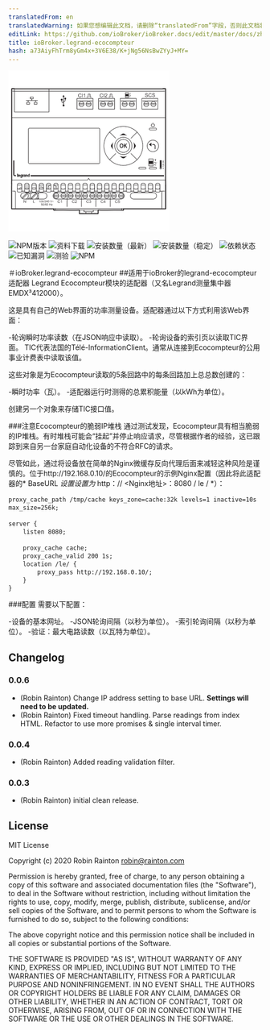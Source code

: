 ```yaml
---
translatedFrom: en
translatedWarning: 如果您想编辑此文档，请删除“translatedFrom”字段，否则此文档将再次自动翻译
editLink: https://github.com/ioBroker/ioBroker.docs/edit/master/docs/zh-cn/adapterref/iobroker.legrand-ecocompteur/README.md
title: ioBroker.legrand-ecocompteur
hash: a73AiyFhTrm8yGm4x+3V6E38/K+jNg56NsBwZYyJ+MY=
---
```

![商标](../../../en/adapterref/iobroker.legrand-ecocompteur/admin/legrand-ecocompteur.png)

![NPM版本](http://img.shields.io/npm/v/iobroker.legrand-ecocompteur.svg)
![资料下载](https://img.shields.io/npm/dm/iobroker.legrand-ecocompteur.svg)
![安装数量（最新）](http://iobroker.live/badges/legrand-ecocompteur-installed.svg)
![安装数量（稳定）](http://iobroker.live/badges/legrand-ecocompteur-stable.svg)
![依赖状态](https://img.shields.io/david/raintonr/iobroker.legrand-ecocompteur.svg)
![已知漏洞](https://snyk.io/test/github/raintonr/ioBroker.legrand-ecocompteur/badge.svg)
![测验](https://travis-ci.org/raintonr/ioBroker.legrand-ecocompteur.svg?branch=master)
![NPM](https://nodei.co/npm/iobroker.legrand-ecocompteur.png?downloads=true)

＃ioBroker.legrand-ecocompteur
##适用于ioBroker的legrand-ecocompteur适配器
Legrand Ecocompteur模块的适配器（又名Legrand测量集中器EMDX³412000）。

这是具有自己的Web界面的功率测量设备。适配器通过以下方式利用该Web界面：

-轮询瞬时功率读数（在JSON响应中读取）。
-轮询设备的索引页以读取TIC界面。 TIC代表法国的Télé-InformationClient。通常从连接到Ecocompteur的公用事业计费表中读取该值。

这些对象是为Ecocompteur读取的5条回路中的每条回路加上总总数创建的：

-瞬时功率（瓦）。
-适配器运行时测得的总累积能量（以kWh为单位）。

创建另一个对象来存储TIC接口值。

###注意Ecocompteur的脆弱IP堆栈
通过测试发现，Ecocompteur具有相当脆弱的IP堆栈。有时堆栈可能会“挂起”并停止响应请求，尽管根据作者的经验，这已跟踪到来自另一台家庭自动化设备的不符合RFC的请求。

尽管如此，通过将设备放在简单的Nginx微缓存反向代理后面来减轻这种风险是谨慎的。位于http://192.168.0.10/的Ecocompteur的示例Nginx配置（因此将此适配器的* BaseURL *设置设置为* http：// <Nginx地址>：8080 / le / *）：

```
proxy_cache_path /tmp/cache keys_zone=cache:32k levels=1 inactive=10s max_size=256k;

server {
    listen 8080;

    proxy_cache cache;
    proxy_cache_valid 200 1s;
    location /le/ {
        proxy_pass http://192.168.0.10/;
    }
}
```

###配置
需要以下配置：

-设备的基本网址。
-JSON轮询间隔（以秒为单位）。
-索引轮询间隔（以秒为单位）。
-验证：最大电路读数（以瓦特为单位）。

## Changelog

### 0.0.6
* (Robin Rainton) Change IP address setting to base URL. **Settings will need to be updated.**
* (Robin Rainton) Fixed timeout handling. Parse readings from index HTML. Refactor to use more promises & single interval timer.

### 0.0.4
* (Robin Rainton) Added reading validation filter.

### 0.0.3
* (Robin Rainton) initial clean release.

## License
MIT License

Copyright (c) 2020 Robin Rainton <robin@rainton.com>

Permission is hereby granted, free of charge, to any person obtaining a copy
of this software and associated documentation files (the "Software"), to deal
in the Software without restriction, including without limitation the rights
to use, copy, modify, merge, publish, distribute, sublicense, and/or sell
copies of the Software, and to permit persons to whom the Software is
furnished to do so, subject to the following conditions:

The above copyright notice and this permission notice shall be included in all
copies or substantial portions of the Software.

THE SOFTWARE IS PROVIDED "AS IS", WITHOUT WARRANTY OF ANY KIND, EXPRESS OR
IMPLIED, INCLUDING BUT NOT LIMITED TO THE WARRANTIES OF MERCHANTABILITY,
FITNESS FOR A PARTICULAR PURPOSE AND NONINFRINGEMENT. IN NO EVENT SHALL THE
AUTHORS OR COPYRIGHT HOLDERS BE LIABLE FOR ANY CLAIM, DAMAGES OR OTHER
LIABILITY, WHETHER IN AN ACTION OF CONTRACT, TORT OR OTHERWISE, ARISING FROM,
OUT OF OR IN CONNECTION WITH THE SOFTWARE OR THE USE OR OTHER DEALINGS IN THE
SOFTWARE.